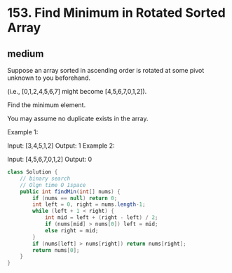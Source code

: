 # 153. Find Minimum in Rotated Sorted Array
## medium
Suppose an array sorted in ascending order is rotated at some pivot unknown to you beforehand.

(i.e.,  [0,1,2,4,5,6,7] might become  [4,5,6,7,0,1,2]).

Find the minimum element.

You may assume no duplicate exists in the array.

Example 1:

Input: [3,4,5,1,2] 
Output: 1
Example 2:

Input: [4,5,6,7,0,1,2]
Output: 0
```java
class Solution {
    // binary search
    // Olgn time O 1space
    public int findMin(int[] nums) {
        if (nums == null) return 0;
        int left = 0, right = nums.length-1;
        while (left + 1 < right) {
            int mid = left + (right - left) / 2;
            if (nums[mid] > nums[0]) left = mid;
            else right = mid;
        }
        if (nums[left] > nums[right]) return nums[right];
        return nums[0];
    }
}
```